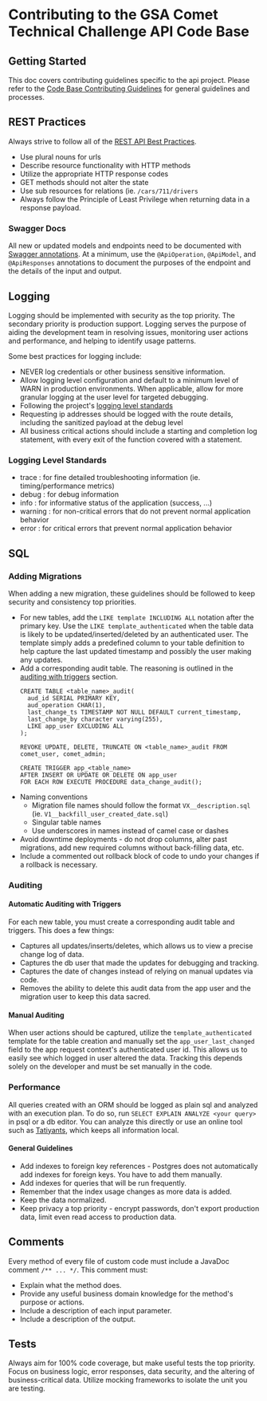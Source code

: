 # Contributing to the GSA Comet Technical Challenge API Code Base

## Getting Started
This doc covers contributing guidelines specific to the api project. Please refer to the [Code Base Contributing Guidelines](https://github.com/boozallen/gsa-comet-dry-run-3-ui/blob/master/docs/contributing.md) for general guidelines and processes.

## REST Practices
Always strive to follow all of the [REST API Best Practices](https://swagger.io/blog/api-design/api-design-best-practices/).
* Use plural nouns for urls
* Describe resource functionality with HTTP methods
* Utilize the appropriate HTTP response codes
* GET methods should not alter the state
* Use sub resources for relations (ie. `/cars/711/drivers`
* Always follow the Principle of Least Privilege when returning data in a response payload.

### Swagger Docs
All new or updated models and endpoints need to be documented with [Swagger annotations](https://github.com/swagger-api/swagger-core/wiki/annotations).
At a minimum, use the `@ApiOperation`, `@ApiModel`, and `@ApiResponses` annotations to document the purposes of the
endpoint and the details of the input and output.

## Logging
Logging should be implemented with security as the top priority. The secondary priority is production support. Logging serves the purpose of aiding the development team in resolving issues, monitoring user actions and performance, and helping to identify usage patterns.

Some best practices for logging include:
* NEVER log credentials or other business sensitive information.
* Allow logging level configuration and default to a minimum level of WARN in production environments. When applicable, allow for more granular logging at the user level for targeted debugging.
* Following the project's [logging level standards](#logging-level-standards)
* Requesting ip addresses should be logged with the route details, including the sanitized payload at the debug level
* All business critical actions should include a starting and completion log statement, with every exit of the function covered with a statement.

### Logging Level Standards
* trace : for fine detailed troubleshooting information (ie. timing/performance metrics)
* debug : for debug information
* info : for informative status of the application (success, ...)
* warning : for non-critical errors that do not prevent normal application behavior
* error : for critical errors that prevent normal application behavior


## SQL
### Adding Migrations
When adding a new migration, these guidelines should be followed to keep security and consistency top priorities.

* For new tables, add the `LIKE template INCLUDING ALL` notation after the primary key. Use the `LIKE template_authenticated` when the table data is likely to be updated/inserted/deleted by an authenticated user.
The template simply adds a predefined column to your table definition to help capture the last updated timestamp and possibly the user making any updates.
* Add a corresponding audit table. The reasoning is outlined in the [auditing with triggers](#automatic-auditing-with-triggers) section.
    ```
    CREATE TABLE <table_name>_audit(
      aud_id SERIAL PRIMARY KEY,
      aud_operation CHAR(1),
      last_change_ts TIMESTAMP NOT NULL DEFAULT current_timestamp,
      last_change_by character varying(255),
      LIKE app_user EXCLUDING ALL
    );

    REVOKE UPDATE, DELETE, TRUNCATE ON <table_name>_audit FROM comet_user, comet_admin;

    CREATE TRIGGER app_<table_name>
    AFTER INSERT OR UPDATE OR DELETE ON app_user
    FOR EACH ROW EXECUTE PROCEDURE data_change_audit();

    ```
* Naming conventions
    * Migration file names should follow the format `VX__description.sql` (ie. `V1__backfill_user_created_date.sql`)
    * Singular table names
    * Use underscores in names instead of camel case or dashes
* Avoid downtime deployments - do not drop columns, alter past migrations, add new required columns without back-filling data, etc.
* Include a commented out rollback block of code to undo your changes if a rollback is necessary.

### Auditing
#### Automatic Auditing with Triggers
For each new table, you must create a corresponding audit table and triggers. This does a few things:
* Captures all updates/inserts/deletes, which allows us to view a precise change log of data.
* Captures the db user that made the updates for debugging and tracking.
* Captures the date of changes instead of relying on manual updates via code.
* Removes the ability to delete this audit data from the app user and the migration user to keep this data sacred.

#### Manual Auditing
When user actions should be captured, utilize the `template_authenticated` template for the table creation and manually set the `app_user_last_changed` field to the app request context's authenticated user id.
This allows us to easily see which logged in user altered the data. Tracking this depends solely on the developer and must be set manually in the code.

### Performance
All queries created with an ORM should be logged as plain sql and analyzed with an execution plan. To do so, run `SELECT EXPLAIN ANALYZE <your query>` in psql or a db editor.
You can analyze this directly or use an online tool such as [Tatiyants](https://tatiyants.com), which keeps all information local.

#### General Guidelines
* Add indexes to foreign key references - Postgres does not automatically add indexes for foreign keys. You have to add them manually.
* Add indexes for queries that will be run frequently.
* Remember that the index usage changes as more data is added.
* Keep the data normalized.
* Keep privacy a top priority - encrypt passwords, don't export production data, limit even read access to production data.

## Comments
Every method of every file of custom code must include a JavaDoc comment `/** ... */`. This comment must:
* Explain what the method does.
* Provide any useful business domain knowledge for the method's purpose or actions.
* Include a description of each input parameter.
* Include a description of the output.

## Tests
Always aim for 100% code coverage, but make useful tests the top priority. Focus on business logic, error responses, data security, and the altering of business-critical data.
Utilize mocking frameworks to isolate the unit you are testing.
